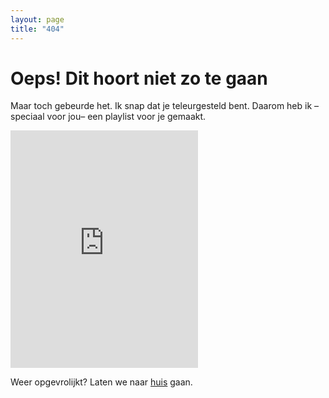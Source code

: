 ```yaml
---
layout: page
title: "404"
---
```


# Oeps! Dit hoort niet zo te gaan

Maar toch gebeurde het. Ik snap dat je teleurgesteld bent. Daarom heb ik –speciaal voor jou– een playlist voor je gemaakt.

<iframe src="https://open.spotify.com/embed/playlist/3lJa3icpNguPnlLN6NRs9O" width="300" height="380" frameborder="0" allowtransparency="true" allow="encrypted-media"></iframe>

Weer opgevrolijkt? Laten we naar [huis](https://ilselobker.com/) gaan.
